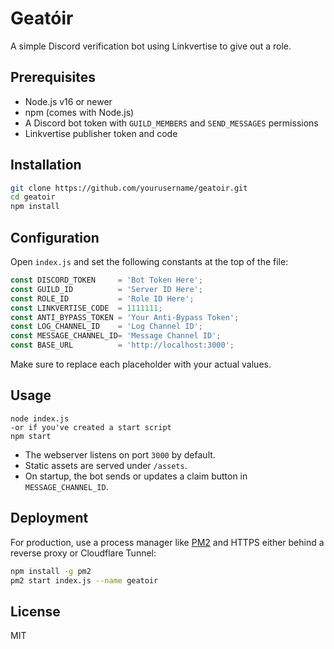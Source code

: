 # Geatóir

A simple Discord verification bot using Linkvertise to give out a role.

## Prerequisites

- Node.js v16 or newer
- npm (comes with Node.js)
- A Discord bot token with `GUILD_MEMBERS` and `SEND_MESSAGES` permissions
- Linkvertise publisher token and code

## Installation

```bash
git clone https://github.com/yourusername/geatoir.git
cd geatoir
npm install
```

## Configuration

Open `index.js` and set the following constants at the top of the file:

```js
const DISCORD_TOKEN     = 'Bot Token Here';
const GUILD_ID          = 'Server ID Here';
const ROLE_ID           = 'Role ID Here';
const LINKVERTISE_CODE  = 1111111;
const ANTI_BYPASS_TOKEN = 'Your Anti-Bypass Token';
const LOG_CHANNEL_ID    = 'Log Channel ID';
const MESSAGE_CHANNEL_ID= 'Message Channel ID';
const BASE_URL          = 'http://localhost:3000';
```

Make sure to replace each placeholder with your actual values.

## Usage

```
node index.js
-or if you've created a start script
npm start
```

- The webserver listens on port `3000` by default.
- Static assets are served under `/assets`.
- On startup, the bot sends or updates a claim button in `MESSAGE_CHANNEL_ID`.

## Deployment

For production, use a process manager like [PM2](https://pm2.keymetrics.io/) and HTTPS either behind a reverse proxy or Cloudflare Tunnel:

```bash
npm install -g pm2
pm2 start index.js --name geatoir
```

## License

MIT
